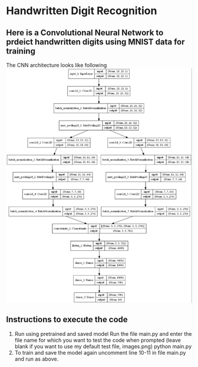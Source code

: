 # Handwritten Digit Recognition
## Here is a Convolutional Neural Network to prdeict handwritten digits using MNIST data for training

The CNN architecture looks like following 
![alt text](https://github.com/poojaranawade/handwritten_digit_recognition/blob/master/model_current1536954619.jpg)


## Instructions to execute the code
1. Run using pretrained and saved model
  Run the file main.py and enter the file name for which you want to test the code when prompted (leave blank if you want to use my default   test file, images.png)
  python main.py
2. To train and save the model again uncomment line 10-11 in file main.py and run as above.
